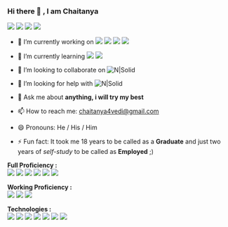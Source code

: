 ### Hi there 👋 , I am Chaitanya
<!-- Twitter icon -->
<a href="https://www.twitter.com/chaitanya4vedi"><img src="https://img.icons8.com/color/64/000000/twitter.png"/></a> <!-- Facebook icon --> <a href="https://www.com/facebook.com/chaitanya4vedi"><img src="https://img.icons8.com/color/64/000000/facebook-new.png"/></a> <!-- Instagram icon --> <a href="https://www.instagram.com/chaitanya4vedi"><img src="https://img.icons8.com/color/64/000000/instagram-new.png"/></a> <!-- Linkedin Icon --> <a href="https://www.linkedin.com/in/chaitanya4vedi"><img src="https://img.icons8.com/color/64/000000/linkedin.png"/></a>

- 🔭 I’m currently working on <img src="https://img.shields.io/badge/django%20-%23092E20.svg?&style=for-the-badge&logo=django&logoColor=white"/> <img src ="https://img.shields.io/badge/postgres-%23316192.svg?&style=for-the-badge&logo=postgresql&logoColor=white"/> <img src="https://img.shields.io/badge/node.js%20-%2343853D.svg?&style=for-the-badge&logo=node.js&logoColor=white"/> <img src="https://img.shields.io/badge/react%20-%2320232a.svg?&style=for-the-badge&logo=react&logoColor=%2361DAFB"/>
- 🌱 I’m currently learning <img src="https://img.shields.io/badge/react%20-%2320232a.svg?&style=for-the-badge&logo=react&logoColor=%2361DAFB"/> <img src="https://img.shields.io/badge/jquery%20-%230769AD.svg?&style=for-the-badge&logo=jquery&logoColor=white"/>
- 👯 I’m looking to collaborate on ![N|Solid](https://img.shields.io/badge/Web-Development%20-%20%20brightgreen)
- 🤔 I’m looking for help with ![N|Solid](https://img.shields.io/badge/Software-Development%20-%20%232e4053%20)

- 💬 Ask me about <b> anything, i will try my best</b>
- 📫 How to reach me:  <a href="mailto:chaitanya4vedi@gmail.com">chaitanya4vedi@gmail.com</a>
- 😄 Pronouns: He / His / Him
- ⚡ Fun fact: It took me 18 years to be called as a <b>Graduate</B> and just two years of <i>self-study</i> to be called as <b>Employed</b> ;)

<b>Full Proficiency :</b> <br>
<img src="https://img.icons8.com/color/48/000000/html-5.png"/> <img src="https://img.icons8.com/color/48/000000/css3.png"/> <img src="https://img.icons8.com/color/48/000000/javascript.png"/> <img src="https://img.icons8.com/color/48/000000/nodejs.png"/> <img src="https://img.icons8.com/color/48/000000/postgreesql.png"/> <img src="https://img.icons8.com/color/48/000000/bootstrap.png"/>

<b>Working Proficiency :</b> <br>
<img src="https://img.icons8.com/color/48/000000/c-plus-plus-logo.png"/> <img src="https://img.icons8.com/color/48/000000/java-coffee-cup-logo.png"/> <img src="https://img.icons8.com/color/48/000000/python.png"/> 

<b>Technologies :</b> <br>
<img src="https://img.icons8.com/color/48/000000/github--v1.png"/> <img src="https://img.icons8.com/color/48/000000/kubernetes.png"/> <img src="https://img.icons8.com/color/48/000000/git.png"/> <img src="https://img.icons8.com/color/48/000000/intellij-idea.png"/> <img src="https://img.icons8.com/color/48/000000/pycharm.png"/> <img src="https://img.icons8.com/windows/32/000000/figma.png"/> <img src="https://img.icons8.com/color/48/000000/visual-studio.png"/> 
